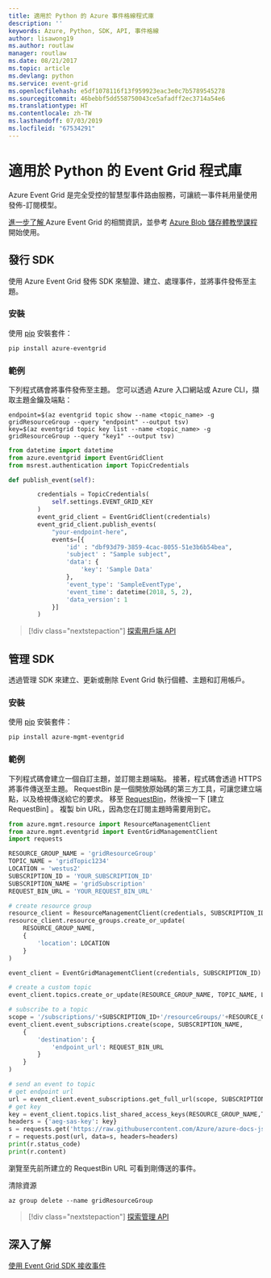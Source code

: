 ```yaml
---
title: 適用於 Python 的 Azure 事件格線程式庫
description: ''
keywords: Azure, Python, SDK, API, 事件格線
author: lisawong19
ms.author: routlaw
manager: routlaw
ms.date: 08/21/2017
ms.topic: article
ms.devlang: python
ms.service: event-grid
ms.openlocfilehash: e5df1078116f13f959923eac3e0c7b5789545278
ms.sourcegitcommit: 46bebbf5dd558750043ce5afadff2ec3714a54e6
ms.translationtype: HT
ms.contentlocale: zh-TW
ms.lasthandoff: 07/03/2019
ms.locfileid: "67534291"
---
```

# <a name="event-grid-libraries-for-python"></a>適用於 Python 的 Event Grid 程式庫


Azure Event Grid 是完全受控的智慧型事件路由服務，可讓統一事件耗用量使用發佈-訂閱模型。

[進一步了解 ](/azure/event-grid/overview)Azure Event Grid 的相關資訊，並參考 [Azure Blob 儲存體教學課程](/azure/storage/blobs/storage-blob-event-quickstart)開始使用。 

## <a name="publish-sdk"></a>發行 SDK

使用 Azure Event Grid 發佈 SDK 來驗證、建立、處理事件，並將事件發佈至主題。

### <a name="installation"></a>安裝 

使用 [pip](https://pip.pypa.io/en/stable/quickstart/) 安裝套件：

```bash
pip install azure-eventgrid
```

### <a name="example"></a>範例 

下列程式碼會將事件發佈至主題。 您可以透過 Azure 入口網站或 Azure CLI，擷取主題金鑰及端點：

```azurecli-interactive
endpoint=$(az eventgrid topic show --name <topic_name> -g gridResourceGroup --query "endpoint" --output tsv)
key=$(az eventgrid topic key list --name <topic_name> -g gridResourceGroup --query "key1" --output tsv)
```

```python
from datetime import datetime
from azure.eventgrid import EventGridClient
from msrest.authentication import TopicCredentials

def publish_event(self):

        credentials = TopicCredentials(
            self.settings.EVENT_GRID_KEY
        )
        event_grid_client = EventGridClient(credentials)
        event_grid_client.publish_events(
            "your-endpoint-here",
            events=[{
                'id' : "dbf93d79-3859-4cac-8055-51e3b6b54bea",
                'subject' : "Sample subject",
                'data': {
                    'key': 'Sample Data'
                },
                'event_type': 'SampleEventType',
                'event_time': datetime(2018, 5, 2),
                'data_version': 1
            }]
        )
```

> [!div class="nextstepaction"]
> [探索用戶端 API](/python/api/overview/azure/eventgrid/client)

## <a name="management-sdk"></a>管理 SDK

透過管理 SDK 來建立、更新或刪除 Event Grid 執行個體、主題和訂用帳戶。

### <a name="installation"></a>安裝 

使用 [pip](https://pip.pypa.io/en/stable/quickstart/) 安裝套件：

```bash
pip install azure-mgmt-eventgrid
```

### <a name="example"></a>範例

下列程式碼會建立一個自訂主題，並訂閱主題端點。 接著，程式碼會透過 HTTPS 將事件傳送至主題。
RequestBin 是一個開放原始碼的第三方工具，可讓您建立端點，以及檢視傳送給它的要求。 移至 [RequestBin](https://requestbin.com)，然後按一下 [建立 RequestBin]  。 複製 bin URL，因為您在訂閱主題時需要用到它。

```python
from azure.mgmt.resource import ResourceManagementClient
from azure.mgmt.eventgrid import EventGridManagementClient
import requests

RESOURCE_GROUP_NAME = 'gridResourceGroup'
TOPIC_NAME = 'gridTopic1234'
LOCATION = 'westus2'
SUBSCRIPTION_ID = 'YOUR_SUBSCRIPTION_ID'
SUBSCRIPTION_NAME = 'gridSubscription'
REQUEST_BIN_URL = 'YOUR_REQUEST_BIN_URL'

# create resource group
resource_client = ResourceManagementClient(credentials, SUBSCRIPTION_ID)
resource_client.resource_groups.create_or_update(
    RESOURCE_GROUP_NAME,
    {
        'location': LOCATION
    }
)

event_client = EventGridManagementClient(credentials, SUBSCRIPTION_ID)

# create a custom topic
event_client.topics.create_or_update(RESOURCE_GROUP_NAME, TOPIC_NAME, LOCATION)

# subscribe to a topic
scope = '/subscriptions/'+SUBSCRIPTION_ID+'/resourceGroups/'+RESOURCE_GROUP_NAME+'/providers/Microsoft.EventGrid/topics/'+TOPIC_NAME
event_client.event_subscriptions.create(scope, SUBSCRIPTION_NAME,
    {
        'destination': {
            'endpoint_url': REQUEST_BIN_URL
        }
    }
)

# send an event to topic
# get endpoint url
url = event_client.event_subscriptions.get_full_url(scope, SUBSCRIPTION_NAME).endpoint_url
# get key
key = event_client.topics.list_shared_access_keys(RESOURCE_GROUP_NAME,TOPIC_NAME).key1
headers = {'aeg-sas-key': key}
s = requests.get('https://raw.githubusercontent.com/Azure/azure-docs-json-samples/master/event-grid/customevent.json')
r = requests.post(url, data=s, headers=headers)
print(r.status_code)
print(r.content)
```
瀏覽至先前所建立的 RequestBin URL 可看到剛傳送的事件。

清除資源
```azurecli-interactive
az group delete --name gridResourceGroup
```

> [!div class="nextstepaction"]
> [探索管理 API](/python/api/overview/azure/eventgrid/management)

## <a name="learn-more"></a>深入了解

[使用 Event Grid SDK 接收事件](/azure/event-grid/receive-events)
